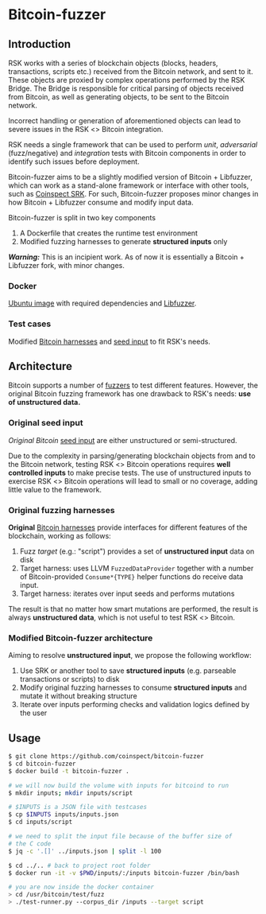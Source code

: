 # Bitcoin-fuzzer
## Introduction
RSK works with a series of blockchain objects (blocks, headers, transactions, scripts etc.) received from the Bitcoin network, and sent to it. These objects are proxied by complex operations performed by the RSK Bridge. The Bridge is responsible for critical parsing of objects received from Bitcoin, as well as generating objects, to be sent to the Bitcoin network.

Incorrect handling or generation of aforementioned objects can lead to severe issues in the RSK <> Bitcoin integration.

RSK needs a single framework that can be used to perform _unit_, _adversarial_ (fuzz/negative) and _integration_ tests with Bitcoin components in order to identify such issues before deployment.

Bitcoin-fuzzer aims to be a slightly modified version of Bitcoin + Libfuzzer, which can work as a stand-alone framework or interface with other tools, such as [Coinspect SRK](https://github.com/coinspect/srk). For such, Bitcoin-fuzzer proposes minor changes in how Bitcoin + Libfuzzer consume and modify input data.

Bitcoin-fuzzer is split in two key components
1. A Dockerfile that creates the runtime test environment
2. Modified fuzzing harnesses to generate **structured inputs** only

**_Warning:_** This is an incipient work. As of now it is essentially a Bitcoin + Libfuzzer fork, with minor changes.
### Docker
[Ubuntu image](https://github.com/coinspect/bitcoin-fuzzer/blob/master/Dockerfile) with required dependencies and [Libfuzzer](https://github.com/google/fuzzing/blob/master/tutorial/libFuzzerTutorial.md).
### Test cases
Modified [Bitcoin harnesses](https://github.com/bitcoin/bitcoin/tree/master/src/test/fuzz) and [seed input](https://github.com/bitcoin-core/qa-assets) to fit RSK's needs.

## Architecture
Bitcoin supports a number of [fuzzers](https://github.com/bitcoin/bitcoin/blob/master/doc/fuzzing.md) to test different features. However, the original Bitcoin fuzzing framework has one drawback to RSK's needs: **use of unstructured data.**

### Original seed input
_Original Bitcoin_ [seed input](https://github.com/bitcoin-core/qa-assets) are either unstructured or semi-structured.

Due to the complexity in parsing/generating blockchain objects from and to the Bitcoin network, testing RSK <> Bitcoin operations requires **well controlled inputs** to make precise tests.
The use of unstructured inputs to exercise RSK <> Bitcoin operations will lead to small or no coverage, adding little value to the framework.

### Original fuzzing harnesses
**Original** [Bitcoin harnesses](https://github.com/bitcoin/bitcoin/tree/master/src/test/fuzz) provide interfaces for different features of the blockchain, working as follows:

1. Fuzz _target_ (e.g.: "script") provides a set of **unstructured input** data on disk
2. Target harness: uses LLVM ```FuzzedDataProvider``` together with a number of Bitcoin-provided ```Consume*{TYPE}``` helper functions do receive data input.
3. Target harness: iterates over input seeds and performs mutations

The result is that no matter how smart mutations are performed, the result is always **unstructured data**, which is not useful to test RSK <> Bitcoin.

### Modified Bitcoin-fuzzer architecture
Aiming to resolve **unstructured input**, we propose the following workflow:
1. Use SRK or another tool to save **structured inputs** (e.g. parseable transactions or scripts) to disk
2. Modify original fuzzing harnesses to consume **structured inputs** and mutate it without breaking structure
3. Iterate over inputs performing checks and validation logics defined by the user

## Usage

``` sh
$ git clone https://github.com/coinspect/bitcoin-fuzzer
$ cd bitcoin-fuzzer
$ docker build -t bitcoin-fuzzer .

# we will now build the volume with inputs for bitcoind to run
$ mkdir inputs; mkdir inputs/script

# $INPUTS is a JSON file with testcases
$ cp $INPUTS inputs/inputs.json 
$ cd inputs/script

# we need to split the input file because of the buffer size of 
# the C code
$ jq -c '.[]' ../inputs.json | split -l 100 

$ cd ../.. # back to project root folder
$ docker run -it -v $PWD/inputs/:/inputs bitcoin-fuzzer /bin/bash

# you are now inside the docker container
> cd /usr/bitcoin/test/fuzz 
> ./test-runner.py --corpus_dir /inputs --target script
```
